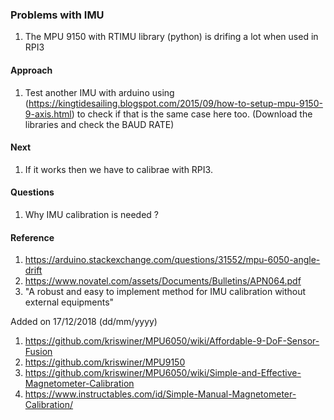 ### Problems with IMU

1. The MPU 9150 with RTIMU library (python) is drifing a lot when used in RPI3

#### Approach

1. Test another IMU with arduino using (https://kingtidesailing.blogspot.com/2015/09/how-to-setup-mpu-9150-9-axis.html) to check if that is the same case here too.  (Download the libraries and check the BAUD RATE)

#### Next

1. If it works then we have to calibrae with RPI3.

#### Questions

1. Why IMU calibration is needed ?


#### Reference
1. https://arduino.stackexchange.com/questions/31552/mpu-6050-angle-drift
2. https://www.novatel.com/assets/Documents/Bulletins/APN064.pdf
3. "A robust and easy to implement method for IMU calibration without external equipments"

  Added on 17/12/2018 (dd/mm/yyyy)
  
1. https://github.com/kriswiner/MPU6050/wiki/Affordable-9-DoF-Sensor-Fusion
2. https://github.com/kriswiner/MPU9150
3. https://github.com/kriswiner/MPU6050/wiki/Simple-and-Effective-Magnetometer-Calibration
4. https://www.instructables.com/id/Simple-Manual-Magnetometer-Calibration/

